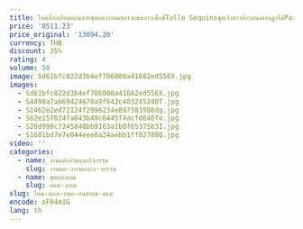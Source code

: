 ```yaml
---
title: ใหม่ที่ละเอียดอ่อนสายชุดแต่งงานคอยาวแขนยาวเซ็กซี่Tulle Sequinsชุดเจ้าสาวที่กําหนดเองลูกไม้Party Clothing2024
price: '8511.23'
price_original: '13094.20'
currency: THB
discount: 35%
rating: 4
volume: 50
image: Sd61bfc822d3b4ef786000a41682ed556X.jpg
images:
  - Sd61bfc822d3b4ef786000a41682ed556X.jpg
  - S4498a7a669424670a9f642c403245240T.jpg
  - S1462e2ed72124f2996234e897383988dg.jpg
  - S62e157024fa043b49c6445f4acfd646fo.jpg
  - S20d990c7345848bb9163a1b0f65375b3I.jpg
  - S1681bd7e7e044eee8a24aebb1ff02788Q.jpg
video: ''
categories:
  - name: งานแต่งงานและกิจกรรม
    slug: งานแต-งงานและก-จกรรม
  - name: ชุดแต่งงาน
    slug: ดแต-งงาน
slug: ใหม-ละเอ-ยดอ-อนสายช-ดแต
encode: oF04m1G
lang: th
---
```

  